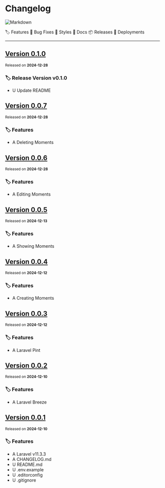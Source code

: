# Changelog

![Markdown](https://img.shields.io/badge/markdown-%23000000.svg?style=for-the-badge&logo=markdown&logoColor=white)

🏷️ Features 🐛 Bug Fixes 💄 Styles 📝 Docs 📦 Releases 🚀 Deployments

---

## [Version 0.1.0](https://github.com/houfei/microblog/tree/v0.1.0)

<sup>Released on **2024-12-28**</sup>

### 🏷️ Release Version v0.1.0

- U Update README

## [Version 0.0.7](https://github.com/houfei/microblog/tree/v0.0.7)

<sup>Released on **2024-12-28**</sup>

### 🏷️ Features

- A Deleting Moments

## [Version 0.0.6](https://github.com/houfei/microblog/tree/v0.0.6)

<sup>Released on **2024-12-28**</sup>

### 🏷️ Features

- A Editing Moments

## [Version 0.0.5](https://github.com/houfei/microblog/tree/v0.0.5)

<sup>Released on **2024-12-13**</sup>

### 🏷️ Features

- A Showing Moments

## [Version 0.0.4](https://github.com/houfei/microblog/tree/v0.0.4)

<sup>Released on **2024-12-12**</sup>

### 🏷️ Features

- A Creating Moments

## [Version 0.0.3](https://github.com/houfei/microblog/tree/v0.0.3)

<sup>Released on **2024-12-12**</sup>

### 🏷️ Features

- A Laravel Pint

## [Version 0.0.2](https://github.com/houfei/microblog/tree/v0.0.2)

<sup>Released on **2024-12-10**</sup>

### 🏷️ Features

- A Laravel Breeze

## [Version 0.0.1](https://github.com/houfei/microblog/tree/v0.0.1)

<sup>Released on **2024-12-10**</sup>

### 🏷️ Features

- A Laravel v11.3.3
- A CHANGELOG.md
- U README.md
- U .env.example
- U .editorconfig
- U .gitignore
